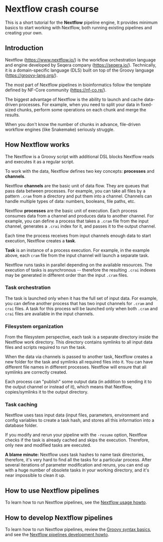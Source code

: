 Nextflow crash course
=====================

This is a short tutorial for the **Nextflow** pipeline engine, 
It provides minimum basics to start working with Nextflow,
both running existing pipelines and creating your own.

## Introduction

Nextflow (https://www.nextflow.io/)
is the workflow orchestration language and engine developed by Seqera company (https://seqera.io/).
Technically, it is a domain-specific language (DLS) built on top of the Groovy language (https://groovy-lang.org/).

The most part of Nextflow pipelines in bioinformatics
follow the template defined by NF-Core community (https://nf-co.re/).

The biggest advantage of Nextflow is the ability to
launch and cache data-driven processes.
For example, when you need to split your data in fixed-sized chunks,
perform some operations on each chunk and merge the results.

When you don't know the number of chunks in advance,
file-driven workflow engines (like Snakemake)
seriously struggle.

## How Nextflow works

The Nextflow is a Groovy script with additional DSL blocks
Nextflow reads and executes it as a regular script.

To work with the data, Nextflow defines two key concepts:
**processes** and **channels**.

Nextflow **channels** are the basic unit of data flow.
They are queues that pass data between processes.
For example, you can take all files by a pattern `.cram` from a directory
and put them into a channel.
Channels can handle multiple types of data:
numbers, booleans, file paths, etc. 

Nextflow **processes** are the basic unit of execution.
Each process consumes data from a channel and produces data to another channel.
For example, you can define a process that takes a `.cram` file from the input channel,
generates a `.crai` index for it,
and passes it to the output channel.

Each time the process receives from input channels enough data to start execution,
Nextflow creates a **task**.

**Task** is an instance of a process execution.
For example, in the example above, each `cram` file from the input channel will
launch a separate task.

Nextflow runs tasks in parallel depending on the available resources.
The execution of tasks is asynchronous -- therefore the resulting `.crai`
indexes may be generated in different order than the input `.cram` files.

### Task orchestration

The task is launched only when it has the full set of input data.
For example, you can define another process that has two input channels for `.cram` and `crai` files.
A task for this process will be launched only when both `.cram` and `crai` files 
are available in the input channels.


### Filesystem organization

From the filesystem perspective, each task is a separate directory
inside the Nextflow work directory.
This directory contains symlinks to all input data files and scripts required to run the task.

When the data via channels is passed to another task,
Nextflow creates a new folder for the task and symlinks all required files into it.
You can have different file names in different processes.
Nextflow will ensure that all symlinks are correctly created.

Each process can "publish" some output data
(in addition to sending it to the output channel or instead of it), 
which means that Nextflow,
copies/symlinks it to the output directory.

### Task caching

Nextflow uses tass input data (input files, parameters, environment and config variables
to create a task hash, and stores all this information into a database folder.

If you modify and rerun your pipeline with the `-resume` option, 
Nextflow checks if the task is already cached and skips the execution. 
Therefore, only new and modified tasks are executed.

**A blame minute:** Nextflow uses task hashes to name task directories,
therefore, it's very hard to find all the tasks for a particular process.
After several iterations of parameter modification and reruns, 
you can end up with a huge number of obsolete tasks in your working directory,
and it's near impossible to clean it up.

## How to use Nextflow pipelines

To learn how to run Nextflow pipelines,
see the [Nextflow usage howto](docs/nextflow-usage.md).

## How to develop Nextflow pipelines

To learn how to run Nextflow pipelines,
review the [Groovy syntax basics](docs/groovy-basics.md),
and see the [Nextflow pipelines development howto](docs/nextflow-development.md).


